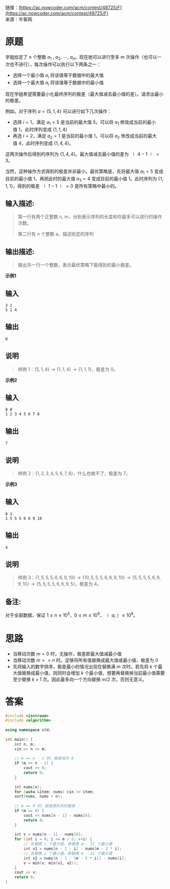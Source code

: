 链接：[https://ac.nowcoder.com/acm/contest/48725/F](https://ac.nowcoder.com/acm/contest/48725/F)  
来源：牛客网  
  
# 原题

学姐给定了 n 个整数 $a_1$ , $a_2$, ⋯, $a_n$。现在她可以进行至多 m 次操作（也可以一次也不进行），每次操作可以执行以下两条之一：

-   选择一个最小值 $a_i$ 将该值等于数据中的最大值
-   选择一个最大值 $a_i$ 将该值等于数据中的最小值

现在学姐希望需要最小化最终序列的极差（最大值减去最小值的差）。请求出最小的极差。

例如，对于序列 $a=\{5,1,4\}$ 可以进行如下几次操作：

-   选择 $i=1$，满足 $a_1=5$ 是当前的最大值 5，可以将 $a_1$ 修改成当前的最小值 1，此时序列变成 $\{1,1,4\}$
-   再选 $i=2$，满足 $a_2=1$ 是当前的最小值 1，可以将 $a_2$ 修改成当前的最大值 4，此时序列变成 $\{1,4,4\}$。

这两次操作后得到的序列为 $\{1,4,4\}$。最大值减去最小值的差为 $∣4−1∣=3$。

当然，这种操作方式得到的极差并非最小。最优策略是，先将最大值 $a_1=5$ 变成目前的最小值 1，再把此时的最大值 $a_3=4$ 变成目前的最小值 1。此时序列为 $\{1,1,1\}$，得到的极差 $∣1−1∣=0$ 是所有策略中最小的。  

## 输入描述:

> 第一行有两个正整数 n, m，分别表示序列的长度和你最多可以进行的操作次数。
>
> 第二行有 n 个整数 a，描述给定的序列

## 输出描述:

> 输出共一行一个整数，表示最优策略下能得到的最小极差。

**示例1**

## 输入

```
3 2
5 1 4
```

## 输出

```
0
```

## 说明

> 样例 1：$\{5,1,4\}→\{1,1,4\}→\{1,1,1\}$，极差为 0。

**示例2**

## 输入

```
8 0
1 2 3 4 5 6 7 8
```

## 输出

```
7
```

## 说明

> 样例 2：$\{1,2,3,4,5,6,7,8\}$，什么也做不了，极差为 7。

**示例3**

## 输入

```
8 3
1 5 5 5 6 6 9 10
```

## 输出

```
4
```

## 说明

> 样例 3：$\{1,5,5,5,6,6,9,10\}→\{10,5,5,5,6,6,9,10\}→\{5,5,5,5,6,6,9,10\}→\{5,5,5,5,6,6,9,5\}$，极差为 4。

## 备注:

对于全部数据，保证 $1≤n≤10^5$，$0≤m≤10^9$，$∣a_i∣≤10^9$。

# 思路

- 当移动次数 $m=0$ 时，无操作，极差即最大值减最小值
- 当移动次数 $m>=n$ 时。足够将所有值替换成最大值或最小值，极差为 0
- 先将输入的数字排序，极差最小的情况出现在替换满 $m$ 次时。若先将 $k$ 个最大值替换成最小值，则同时会增加 $k$ 个最小值，想要再替换掉当前最小值需要至少替换 $k+1$ 次。因此最多向一个方向替换 $m/2$ 次，否则无意义。

# 答案

```c++
#include <iostream>  
#include <algorithm>  
  
using namespace std;  
  
int main() {  
    int n, m;  
    cin >> n >> m;  
  
    // m >= n - 1 时，极差恒为 0
    if (m >= n - 1) {  
        cout << 0;  
        return 0;  
    }  
  
    int nums[n];  
    for (auto &item: nums) cin >> item;  
    sort(nums, nums + n);  
  
    // m == 0 时，就是原队列的极差  
    if (m == 0) {  
        cout << nums[n - 1] - nums[0];  
        return 0;  
    }  
  
    int v = nums[n - 1] - nums[0];  
    for (int i = 0; i <= m / 2; ++i) {  
        // 先替换 i 个最大值，再替换 m - 2i 个最小值  
        int v1 = nums[n - 1 - i] - nums[m - 2 * i];  
        // 先替换 i 个最小值，再替换 m - 2i 个最大值  
        int v2 = nums[n - 1 - (m - 2 * i)] - nums[i];  
        v = min(v, min(v1, v2));  
    }  
    cout << v;  
    return 0;  
}
```